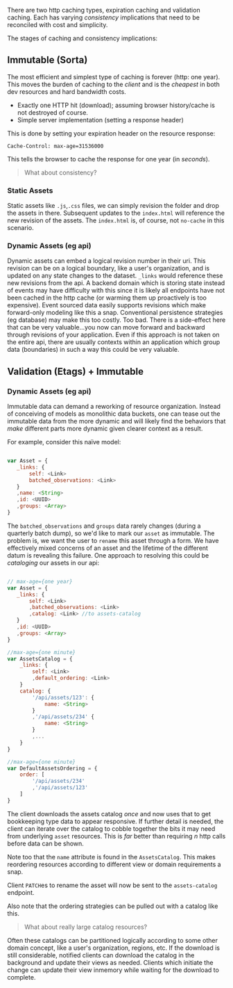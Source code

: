 There are two http caching types, expiration caching and validation caching. 
Each has varying _consistency_ implications that need to be reconciled with cost and simplicity.

The stages of caching and consistency implications:

## Immutable (Sorta)

The most efficient and simplest type of caching is forever (http: one year).
This moves the burden of caching to the _client_ and is the _cheapest_ in both dev resources and hard bandwidth costs.

* Exactly one HTTP hit (download); assuming browser history/cache is not destroyed of course.
* Simple server implementation (setting a response header)

This is done by setting your expiration header on the resource response:

    Cache-Control: max-age=31536000

This tells the browser to cache the response for one year (in _seconds_).

> What about consistency?

### Static Assets

Static assets like `.js`,`.css` files, we can simply revision the folder and drop the assets in there.
Subsequent updates to the `index.html` will reference the new revision of the assets.
The `index.html` is, of course, not `no-cache` in this scenario.

### Dynamic Assets (eg api)

Dynamic assets can embed a logical revision number in their uri. 
This revision can be on a logical boundary, like a user's organization, and is updated on any state changes
to the dataset.
`_links` would reference these new revisions from the api.
A backend domain which is storing state instead of events may have difficulty with this since it is likely all endpoints have not
been cached in the http cache (or warming them up proactively is too expensive). 
Event sourced data easily supports revisions which make forward-only modeling like this a snap. 
Conventional persistence strategies (eg database) may make this too costly. Too bad.
There is a side-effect here that can be very valuable...you now can move forward and backward through revisions of your application.
Even if this approach is not taken on the entire api, there are usually contexts within an application which group data (boundaries)
in such a way this could be very valuable.


## Validation (Etags) + Immutable

### Dynamic Assets (eg api)

Immutable data can demand a reworking of resource organization. Instead of conceiving of models
as monolithic data buckets, one can tease out the immutable data from the more dynamic and will likely
find the behaviors that _make_ different parts more dynamic given clearer context as a result.

For example, consider this naïve model:

```js

var Asset = {
   _links: {
       self: <Link>
       batched_observations: <Link>
   }
   ,name: <String>
   ,id: <UUID>
   ,groups: <Array>
}

```

The `batched_observations` and `groups` data rarely changes (during a quarterly batch dump), so we'd like to mark our `asset` as immutable.
The problem is, we want the user to `rename` this asset through a form. We have effectively mixed concerns of an asset and the lifetime of the different datum is
revealing this failure. One approach to resolving this could be _cataloging_ our assets in our api:


```js

// max-age={one year}
var Asset = {
   _links: {
       self: <Link>
       ,batched_observations: <Link>
       ,catalog: <Link> //to assets-catalog
   }
   ,id: <UUID>
   ,groups: <Array>
}

//max-age={one minute}
var AssetsCatalog = {
    _links: {
        self: <Link>
        ,default_ordering: <Link>
    }
    catalog: {
        '/api/assets/123': {
            name: <String>
        }
        ,'/api/assets/234' {
            name: <String>
        }
        ,...
    }
}

//max-age={one minute}
var DefaultAssetsOrdering = {
    order: [
        '/api/assets/234'
        ,'/api/assets/123'
    ]
}

```

The client downloads the assets catalog _once_ and now uses that to get bookkeeping type data
to appear responsive. If further detail is needed, the client can iterate over the catalog to
cobble together the bits it may need from underlying `asset` resources.
This is _far_ better than requiring _n_ http calls before data can be shown.

Note too that the `name` attribute is found in the `AssetsCatalog`. 
This makes reordering resources according to different view or domain requirements a snap.

Client `PATCH`es to rename the asset will now be sent to the `assets-catalog` endpoint.

Also note that the ordering strategies can be pulled out with a catalog like this.

> What about really large catalog resources?

Often these catalogs can be partitioned logically according to some other domain concept, like a user's 
organization, regions, etc. If the download is still considerable, notified clients can download the catalog
in the background and update their views as needed. Clients which initiate the change can update their view inmemory while
waiting for the download to complete.
